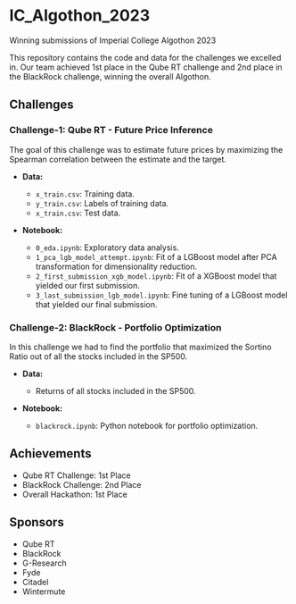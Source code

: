 # IC_Algothon_2023

Winning submissions of Imperial College Algothon 2023

This repository contains the code and data for the challenges we excelled in. Our team achieved 1st place in the Qube RT challenge and 2nd place in the BlackRock challenge, winning the overall Algothon.

## Challenges

### Challenge-1: Qube RT - Future Price Inference

The goal of this challenge was to estimate future prices by maximizing the Spearman correlation between the estimate and the target.

- **Data:**
  - `x_train.csv`: Training data.
  - `y_train.csv`: Labels of training data.
  - `x_train.csv`: Test data.

- **Notebook:**
  - `0_eda.ipynb`: Exploratory data analysis.
  - `1_pca_lgb_model_attempt.ipynb`: Fit of a LGBoost model after PCA transformation for dimensionality reduction.
  - `2_first_submission_xgb_model.ipynb`: Fit of a XGBoost model that yielded our first submission.
  - `3_last_submission_lgb_model.ipynb`: Fine tuning of a LGBoost model that yielded our final submission.

### Challenge-2: BlackRock - Portfolio Optimization

In this challenge we had to find the portfolio that maximized the Sortino Ratio out of all the stocks included in the SP500.

- **Data:**
  - Returns of all stocks included in the SP500.

- **Notebook:**
  - `blackrock.ipynb`: Python notebook for portfolio optimization.

## Achievements

- Qube RT Challenge: 1st Place
- BlackRock Challenge: 2nd Place
- Overall Hackathon: 1st Place

## Sponsors

- Qube RT
- BlackRock
- G-Research
- Fyde
- Citadel
- Wintermute

